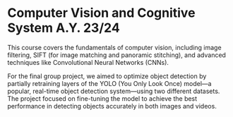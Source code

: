 # Computer Vision and Cognitive System A.Y. 23/24

This course covers the fundamentals of computer vision, including image filtering, SIFT (for image matching and panoramic stitching), and advanced techniques like Convolutional Neural Networks (CNNs).

For the final group project, we aimed to optimize object detection by partially retraining layers of the YOLO (You Only Look Once) model—a popular, real-time object detection system—using two different datasets. The project focused on fine-tuning the model to achieve the best performance in detecting objects accurately in both images and videos.
